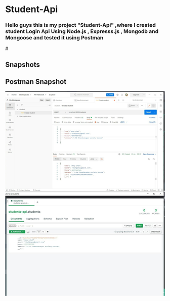 # Student-Api
<div><h3>Hello guys this is my project "Student-Api" ,where I created student Login Api Using Node.js , Expresss.js , Mongodb and Mongoose and tested it using Postman</h3></div>
# <h2> Snapshots </h2>
<div>
  <h2>Postman Snapshot </h2>
  <img src="images/postman-screenshot.jpeg">
</div>
<div>
  <img src ="images/mongodb-compass-ss.jpeg">
  </div>
